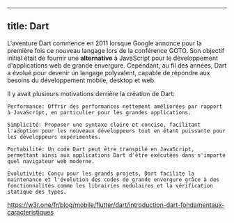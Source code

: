 ---
title: Dart
----

L'aventure Dart commence en 2011 lorsque Google annonce pour la première fois ce nouveau langage lors de la conférence GOTO. Son objectif initial était de fournir une **alternative** à JavaScript pour le développement d'applications web de grande envergure. Cependant, au fil des années, Dart a évolué pour devenir un langage polyvalent, capable de répondre aux besoins du développement mobile, desktop et web.

Il y avait plusieurs motivations derrière la création de Dart:

    Performance: Offrir des performances nettement améliorées par rapport à JavaScript, en particulier pour les grandes applications.

    Simplicité: Proposer une syntaxe claire et concise, facilitant l'adoption pour les nouveaux développeurs tout en étant puissante pour les développeurs expérimentés.

    Portabilité: Un code Dart peut être transpilé en JavaScript, permettant ainsi aux applications Dart d'être exécutées dans n'importe quel navigateur web moderne.

    Evolutivité: Conçu pour les grands projets, Dart facilite la maintenance et l'évolution des codes de grande envergure grâce à des fonctionnalités comme les librairies modulaires et la vérification statique des types.

https://w3r.one/fr/blog/mobile/flutter/dart/introduction-dart-fondamentaux-caracteristiques
